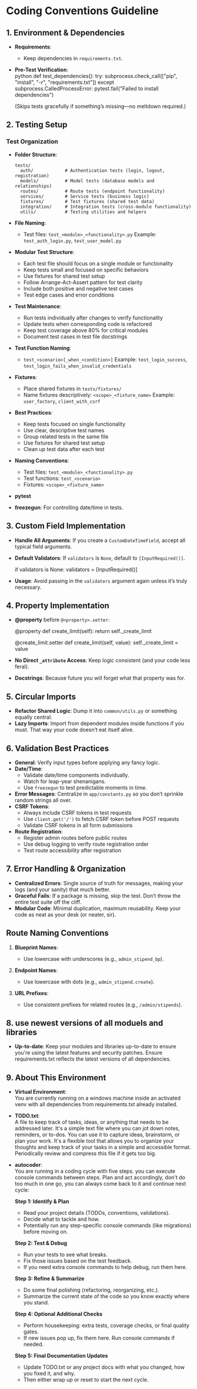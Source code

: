 # Coding Conventions Guideline

## 1. Environment & Dependencies
    
- **Requirements**:  
  - Keep dependencies in `requirements.txt`.  

- **Pre-Test Verification**:  
  python
  def test_dependencies():
      try:
          subprocess.check_call(["pip", "install", "-r", "requirements.txt"])
      except subprocess.CalledProcessError:
          pytest.fail("Failed to install dependencies")
  
  (Skips tests gracefully if something’s missing—no meltdown required.)

## 2. Testing Setup

### Test Organization
- **Folder Structure**:
  ```
  tests/
    auth/            # Authentication tests (login, logout, registration)
    models/          # Model tests (database models and relationships)
    routes/          # Route tests (endpoint functionality)
    services/        # Service tests (business logic)
    fixtures/        # Test fixtures (shared test data)
    integration/     # Integration tests (cross-module functionality)
    utils/           # Testing utilities and helpers
  ```
  
- **File Naming**:
  - Test files: `test_<module>_<functionality>.py`
    Example: `test_auth_login.py`, `test_user_model.py`
  
- **Modular Test Structure**:
  - Each test file should focus on a single module or functionality
  - Keep tests small and focused on specific behaviors
  - Use fixtures for shared test setup
  - Follow Arrange-Act-Assert pattern for test clarity
  - Include both positive and negative test cases
  - Test edge cases and error conditions
  
- **Test Maintenance**:
  - Run tests individually after changes to verify functionality
  - Update tests when corresponding code is refactored
  - Keep test coverage above 80% for critical modules
  - Document test cases in test file docstrings
  
- **Test Function Naming**:
  - `test_<scenario>[_when_<condition>]`
    Example: `test_login_success`, `test_login_fails_when_invalid_credentials`
  
- **Fixtures**:
  - Place shared fixtures in `tests/fixtures/`
  - Name fixtures descriptively: `<scope>_<fixture_name>`
    Example: `user_factory`, `client_with_csrf`
  
- **Best Practices**:
  - Keep tests focused on single functionality
  - Use clear, descriptive test names
  - Group related tests in the same file
  - Use fixtures for shared test setup
  - Clean up test data after each test
- **Naming Conventions**:
  - Test files: `test_<module>_<functionality>.py`
  - Test functions: `test_<scenario>`
  - Fixtures: `<scope>_<fixture_name>`
  
- **pytest**   
- **freezegun**: For controlling date/time in tests.


## 3. Custom Field Implementation
- **Handle All Arguments**: If you create a `CustomDateTimeField`, accept all typical field arguments.
- **Default Validators**: If `validators` is `None`, default to `[InputRequired()]`.
  
  if validators is None:
      validators = [InputRequired()]
  
- **Usage**: Avoid passing in the `validators` argument again unless it’s truly necessary.

## 4. Property Implementation
- **@property** before `@<property>.setter`:  
  
  @property
  def create_limit(self):
      return self._create_limit

  @create_limit.setter
  def create_limit(self, value):
      self._create_limit = value
  
- **No Direct `_attribute` Access**: Keep logic consistent (and your code less feral).

- **Docstrings**: Because future you will forget what that property was for.

## 5. Circular Imports
- **Refactor Shared Logic**: Dump it into `common/utils.py` or something equally central.  
- **Lazy Imports**: Import from dependent modules inside functions if you must. That way your code doesn’t eat itself alive.

## 6. Validation Best Practices
- **General**: Verify input types before applying any fancy logic.  
- **Date/Time**:  
  - Validate date/time components individually.  
  - Watch for leap-year shenanigans.  
  - Use `freezegun` to test predictable moments in time.  
- **Error Messages**: Centralize in `app/constants.py` so you don’t sprinkle random strings all over.
- **CSRF Tokens**:
  - Always include CSRF tokens in test requests
  - Use `client.get('/')` to fetch CSRF token before POST requests
  - Validate CSRF tokens in all form submissions
- **Route Registration**:
  - Register admin routes before public routes
  - Use debug logging to verify route registration order
  - Test route accessibility after registration

## 7. Error Handling & Organization
- **Centralized Errors**: Single source of truth for messages, making your logs (and your sanity) that much better.
- **Graceful Fails**: If a package is missing, skip the test. Don’t throw the entire test suite off the cliff.  
- **Modular Code**: Minimal duplication, maximum reusability. Keep your code as neat as your desk (or neater, sir).

## Route Naming Conventions

1. **Blueprint Names**:
   - Use lowercase with underscores (e.g., `admin_stipend_bp`).

2. **Endpoint Names**:
   - Use lowercase with dots (e.g., `admin_stipend.create`).

3. **URL Prefixes**:
   - Use consistent prefixes for related routes (e.g., `/admin/stipends`).

## 8. use newest versions of all moduels and libraries
- **Up-to-date**: Keep your modules and libraries up-to-date to ensure you're using the latest features and security patches. Ensure requirements.txt reflects the latest versions of all dependencies.

## 9. About This Environment

- **Virtual Environment**:  
  You are currently running on a windows machine inside an activated venv with all dependencies from requirements.txt already installed.

- **TODO.txt**:  
  A file to keep track of tasks, ideas, or anything that needs to be addressed later. It's a simple text file where you can jot down notes, reminders, or to-dos. You can use it to capture ideas, brainstorm, or plan your work. It's a flexible tool that allows you to organize your thoughts and keep track of your tasks in a simple and accessible format. Periodically review and compress this file if it gets too big.

- **autocoder**:  
  You are running in a coding cycle with five steps. you can execute console commands between steps. Plan and act accordingly, don't do too much in one go, you can always come back to it and continue next cycle:

  **Step 1: Identify & Plan**  
  - Read your project details (TODOs, conventions, validations).  
  - Decide what to tackle and how.  
  - Potentially run any step-specific console commands (like migrations) before moving on.

  **Step 2: Test & Debug**  
  - Run your tests to see what breaks.  
  - Fix those issues based on the test feedback.  
  - If you need extra console commands to help debug, run them here.

  **Step 3: Refine & Summarize**  
  - Do some final polishing (refactoring, reorganizing, etc.).  
  - Summarize the current state of the code so you know exactly where you stand.

  **Step 4: Optional Additional Checks**  
  - Perform housekeeping: extra tests, coverage checks, or final quality gates.  
  - If new issues pop up, fix them here. Run console commands if needed.

  **Step 5: Final Documentation Updates**  
  - Update TODO.txt or any project docs with what you changed, how you fixed it, and why.  
  - Then either wrap up or reset to start the next cycle.

